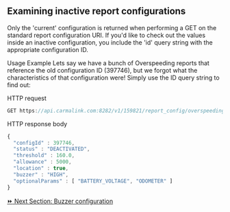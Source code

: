 <h2>Examining inactive report configurations</h2>  
Only the 'current' configuration is returned when performing a GET on the standard report configuration URI. If you'd like to check out the values inside an inactive configuration, you include the 'id' query string with the appropriate configuration ID.    

Usage Example
Lets say we have a bunch of Overspeeding reports that reference the old configuration ID (397746), but we forgot what the characteristics of that configuration were! Simply use the ID query string to find out:  

HTTP request  
```javascript
GET https://api.carmalink.com:8282/v1/159821/report_config/overspeeding?id=397746
```

HTTP response body  
```javascript
{
  "configId" : 397746,
  "status" : "DEACTIVATED",
  "threshold" : 160.0,
  "allowance" : 5000,
  "location" : true,
  "buzzer" : "HIGH",
  "optionalParams" : [ "BATTERY_VOLTAGE", "ODOMETER" ]
}
```  

[:fast_forward: Next Section: Buzzer configuration](/buzzerConfig.md)
